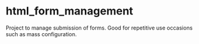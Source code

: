 # html_form_management
Project to manage submission of forms.  Good for repetitive use occasions such as mass configuration.
